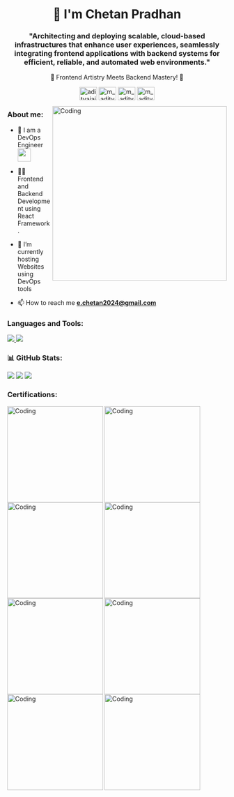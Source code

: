 <h1 color="red" align="center"> 👋 I'm Chetan Pradhan </h1>
<h3 align="center">"Architecting and deploying scalable, cloud-based infrastructures that enhance user experiences, seamlessly integrating frontend applications with backend systems for efficient, reliable, and automated web environments."</h3>
<P align="center"> 🌟 Frontend Artistry Meets Backend Mastery! 🌟 </P>
<p align="center">
<a href="https://www.linkedin.com/in/cp007/" target="blank"><img align="center" src="https://raw.githubusercontent.com/rahuldkjain/github-profile-readme-generator/master/src/images/icons/Social/linked-in-alt.svg" alt="adityajaiswal7" height="30" width="40" /></a>
<a href="https://www.instagram.com/chetanpradhan143/" target="blank"><img align="center" src="https://raw.githubusercontent.com/rahuldkjain/github-profile-readme-generator/master/src/images/icons/Social/instagram.svg" alt="m_aditya_jaiswal" height="30" width="40" /></a>
<a href="https://www.hackerrank.com/e_pradhan007" target="blank"><img align="center" src="https://raw.githubusercontent.com/rahuldkjain/github-profile-readme-generator/master/src/images/icons/Social/hackerrank.svg" alt="m_aditya_jaiswal" height="30" width="40" /></a>
<a href="https://twitter.com/epradhan007" target="blank"><img align="center" src="https://raw.githubusercontent.com/rahuldkjain/github-profile-readme-generator/master/src/images/icons/Social/twitter.svg" alt="m_aditya_jaiswal" height="30" width="40" /></a> 
</p>
<img align="right" alt="Coding" width="400" src="Untitled design (1)](https://github.com/user-attachments/assets/de0cd155-a863-4736-8117-e96762a8146d)![Untitled design (1)](https://github.com/user-attachments/assets/de0cd155-a863-4736-8117-e96762a8146d)
">

<h3 text-decoration = "underline">About me:</h3> 

- 🔭 I am a DevOps Engineer <img src="https://media.giphy.com/media/WUlplcMpOCEmTGBtBW/giphy.gif" width="30">

- 👨‍💻 Frontend and Backend Development using React Framework.

- 🌱 I’m currently hosting Websites using DevOps tools 

- 📫 How to reach me **e.chetan2024@gmail.com** 

<h3 align="left">Languages and Tools:</h3>
<p align="left">
  <a href="https://skillicons.dev">
    <img src="https://skillicons.dev/icons?i=html,css,js,react,bootstrap,git" />
    <img src="https://skillicons.dev/icons?i=jenkins,linux,kubernetes,docker,aws,cpp" />

  </a>
</p>

<h3 align="left">📊 GitHub Stats:</h3>
<p align="left">
  <img src="https://github-readme-streak-stats.herokuapp.com/?user=pradhanc4&theme=merko&hide_border=false" />  
  <img src="https://github-readme-stats.vercel.app/api?username=pradhanc4&theme=merko&hide_border=false&include_all_commits=false&count_private=false" />
  <img src="https://github-readme-stats.vercel.app/api/top-langs/?username=pradhanc4&theme=merko&hide_border=false&include_all_commits=false&count_private=false&layout=compact" />
  </p>

<h3 align="left">Certifications:</h3>
<p align="left">
<img align="left" alt="Coding" width="220" src="https://github.com/pradhanc4/pradhanc4/assets/44122332/32150bd0-c471-4935-a6e3-9795fd668e17">
<img align="left" alt="Coding" width="220" src="https://github.com/pradhanc4/pradhanc4/assets/44122332/ead7808c-e353-4c7a-a373-bce1420844be">
<img align="left" alt="Coding" width="220" src="https://github.com/pradhanc4/pradhanc4/assets/44122332/1386e10d-42d7-4920-938a-196f21569a5f">
<img align="left" alt="Coding" width="220" src="https://github.com/pradhanc4/pradhanc4/assets/44122332/cbfd68dc-0f50-498d-8b8b-543847aff616">
<img align="left" alt="Coding" width="220" src="https://github.com/pradhanc4/pradhanc4/assets/44122332/3a6e39e8-9657-4eb4-bcc8-7f18935a32dc">
<img align="left" alt="Coding" width="220" src="https://github.com/pradhanc4/pradhanc4/assets/44122332/3acaeab7-eac9-48e1-a016-629c7a8a96a8">
<img align="left" alt="Coding" width="220" src="https://github.com/pradhanc4/pradhanc4/assets/44122332/a54c8560-2779-46d2-9158-8f0493d88943">
<img align="left" alt="Coding" width="220" src="https://github.com/pradhanc4/pradhanc4/assets/44122332/199e842f-2f13-48a3-8d41-55e8d99c7933">

</p>

